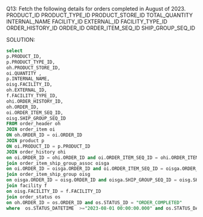 Q13: Fetch the following details for orders completed in August of 2023.
PRODUCT_ID
PRODUCT_TYPE_ID
PRODUCT_STORE_ID 
TOTAL_QUANTITY
INTERNAL_NAME 
FACILITY_ID
EXTERNAL_ID 
FACILITY_TYPE_ID 
ORDER_HISTORY_ID 
ORDER_ID
ORDER_ITEM_SEQ_ID
SHIP_GROUP_SEQ_ID

SOLUTION:
```sql
select
p.PRODUCT_ID,
p.PRODUCT_TYPE_ID,
oh.PRODUCT_STORE_ID,
oi.QUANTITY ,
p.INTERNAL_NAME,
oisg.FACILITY_ID,
oh.EXTERNAL_ID,
f.FACILITY_TYPE_ID,
ohi.ORDER_HISTORY_ID,
oh.ORDER_ID,
oi.ORDER_ITEM_SEQ_ID,
oisg.SHIP_GROUP_SEQ_ID 
FROM order_header oh
JOIN order_item oi
ON oh.ORDER_ID = oi.ORDER_ID
JOIN product p 
ON oi.PRODUCT_ID = p.PRODUCT_ID 
JOIN order_history ohi 
on oi.ORDER_ID = ohi.ORDER_ID and oi.ORDER_ITEM_SEQ_ID = ohi.ORDER_ITEM_SEQ_ID 
join order_item_ship_group_assoc oisga 
on oi.ORDER_ID = oisga.ORDER_ID and oi.ORDER_ITEM_SEQ_ID = oisga.ORDER_ITEM_SEQ_ID 
join order_item_ship_group oisg 
on oisga.ORDER_ID = oisg.ORDER_ID and oisga.SHIP_GROUP_SEQ_ID = oisg.SHIP_GROUP_SEQ_ID 
join facility f 
on oisg.FACILITY_ID = f.FACILITY_ID
join order_status os 
on oh.ORDER_ID = os.ORDER_ID and os.STATUS_ID = "ORDER_COMPLETED"
where  os.STATUS_DATETIME  >="2023-08-01 00:00:00.000" and os.STATUS_DATETIME < "2023-09-01";
```
